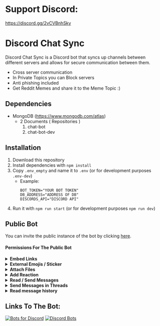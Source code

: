 # Support Discord:

https://discord.gg/2vCVBnhSky

# Discord Chat Sync

Discord Chat Sync is a Discord bot that syncs up channels between different servers and allows for secure communication between them.
 * Cross server communication
 * In Private Topics you can Block servers
 * Anti phishing included
 * Get Reddit Memes and share it to the Meme Topic :)

## Dependencies

* MongoDB (https://www.mongodb.com/atlas)
  * 2 Documents ( Repositories )
    1. chat-bot
    2. chat-bot-dev

##  Installation

1. Download this repository
2. Install dependencies with `npm install`
3. Copy `.env_empty` and name it to `.env` (or for development purposes `.env-dev`)
    * Example:
        ```
        BOT_TOKEN="YOUR BOT TOKEN"
        DB_ADDRESS="ADDRESS OF DB"
        DISCORDS_API="DISCORD API"
        ```
4. Run it with `npm run start` (or for development purposes `npm run dev`)

##  Public Bot

You can invite the public instance of the bot by clicking [here](https://discord.com/api/oauth2/authorize?client_id=1046756800260735058&permissions=533113203777&scope=bot%20applications.commands).

#### Permissions For The Public Bot
<details><summary><b>Embed Links</b></summary>
This is required to sync links between servers
</details>
<details><summary><b>External Emojis / Sticker</b></summary>
This is required to sync emojis and stickers from other servers
</details>

<details><summary><b>Attach Files</b></summary>
In the future, this will allow the users to share files through the bot
</details>
<details><summary><b>Add Reaction</b></summary>
In the future, this will allow the bot to share reactions to messages and react to your message as a confirmation
</details>
<details><summary><b>Read / Send Messages</b></summary>
This is required for the core functions
</details>
<details><summary><b>Send Messages in Threads</b></summary>
In the future, this will allow to access/handle threads and their content
</details>
<details><summary><b>Read message history</b></summary>
In the future, this will allow the bot to sync messages when setting up in a new server
</details>

## Links To The Bot:

 [![Bots for Discord](https://discords.com/bots/api/bot/1046756800260735058/widget)](https://discords.com/bots/bots/1046756800260735058)
 [![Discord Bots](https://top.gg/api/widget/1046756800260735058.svg)](https://top.gg/bot/1046756800260735058)
